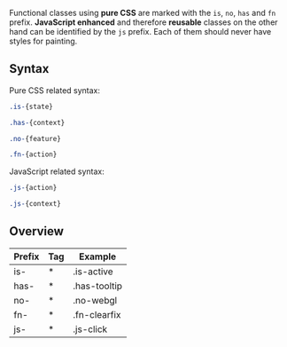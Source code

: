 Functional classes using **pure CSS** are marked with the `is`, `no`, `has` and `fn` prefix. **JavaScript enhanced** and therefore **reusable** classes on the other hand can be identified by the `js` prefix. Each of them should never have styles for painting.


Syntax
------

Pure CSS related syntax:

```css
.is-{state}
```

```css
.has-{context}
```

```css
.no-{feature}
```

```css
.fn-{action}
```

JavaScript related syntax:

```css
.js-{action}
```

```css
.js-{context}
```


Overview
--------

<table>
	<thead>
		<tr>
			<th>Prefix</th>
			<th>Tag</th>
			<th>Example</th>
		</tr>
	</thead>
	<tbody>
		<tr>
			<td>is-</td>
			<td>*</td>
			<td>.is-active</td>
		</tr>
		<tr>
			<td>has-</td>
			<td>*</td>
			<td>.has-tooltip</td>
		</tr>
		<tr>
			<td>no-</td>
			<td>*</td>
			<td>.no-webgl</td>
		</tr>
		<tr>
			<td>fn-</td>
			<td>*</td>
			<td>.fn-clearfix</td>
		</tr>
		<tr>
			<td>js-</td>
			<td>*</td>
			<td>.js-click</td>
		</tr>
	</tbody>
</table>